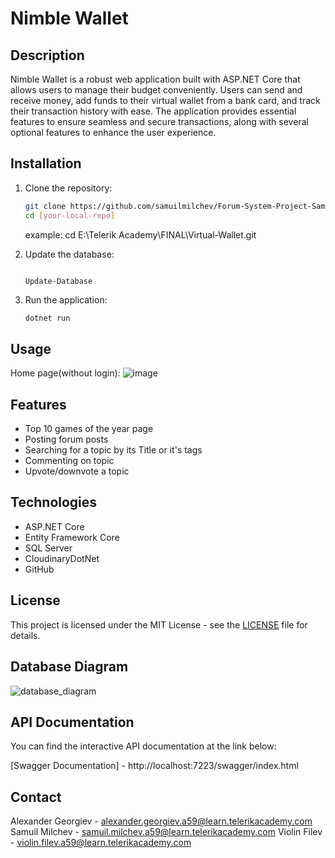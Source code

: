 # Nimble Wallet

## Description
Nimble Wallet is a robust web application built with ASP.NET Core that allows users to manage their budget conveniently. Users can send and receive money, add funds to their virtual wallet from a bank card, and track their transaction history with ease. The application provides essential features to ensure seamless and secure transactions, along with several optional features to enhance the user experience.

## Installation

1. Clone the repository:
    ```bash
    git clone https://github.com/samuilmilchev/Forum-System-Project-Sami_Violin_Aleks.git
    cd [your-local-repo]
    ```
    example: cd E:\Telerik Academy\FINAL\Virtual-Wallet\.git
    

2. Update the database:
    ```in Packet Manager Console
    
    Update-Database
    
    ```
3. Run the application:
    ```bash
    dotnet run
    ```

## Usage
Home page(without login):
![image](https://github.com/user-attachments/assets/adc21053-cf25-45f8-b35d-e9fd302daf63)


## Features
- Top 10 games of the year page
- Posting forum posts
- Searching for a topic by its Title or it's tags
- Commenting on topic
- Upvote/downvote a topic

## Technologies
- ASP.NET Core
- Entity Framework Core
- SQL Server
-  CloudinaryDotNet
-  GitHub
   


## License
This project is licensed under the MIT License - see the [LICENSE](LICENSE) file for details.

## Database Diagram
![database_diagram](https://github.com/user-attachments/assets/dd744e4b-9d22-48d1-a1d2-511e05ad409c)

## API Documentation

You can find the interactive API documentation at the link below:

[Swagger Documentation] - http://localhost:7223/swagger/index.html

## Contact
Alexander Georgiev - alexander.georgiev.a59@learn.telerikacademy.com
Samuil Milchev - samuil.milchev.a59@learn.telerikacademy.com
Violin Filev - violin.filev.a59@learn.telerikacademy.com
